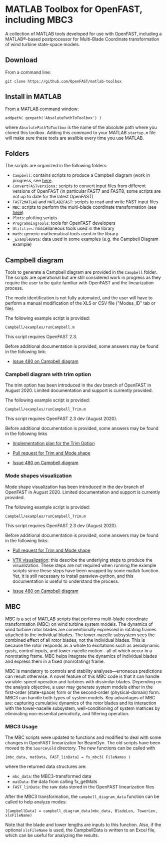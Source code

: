 # MATLAB Toolbox for OpenFAST, including MBC3
A collection of MATLAB tools developed for use with OpenFAST, including
a MATLAB®-based postprocessor for Multi-Blade Coordinate transformation of 
wind turbine state-space models.

## Download 
From a command line:
```
git clone https://github.com/OpenFAST/matlab-toolbox
```

## Install in MATLAB
From a MATLAB command window:

```
addpath( genpath('AbsolutePathToToolbox') )
```
where `AbsolutePathToToolbox` is the name of the absolute path where you cloned this toolbox. 
Adding this command to your MATLAB `startup.m` file will make sure these tools are avalible every time you
use MATLAB.


## Folders 

The scripts are organized in the following folders:
- `Campbell`: contains scripts to produce a Campbell diagram (work in progress, see [here](#campbell-diagram). 
- `ConvertFASTversions:` scripts to convert input files from different versions of OpenFAST (in particular FAST7 and FAST8, some scripts are not up to date for the latest OpenFAST)
- `FAST2MATLAB` and `MATLAB2FAST`: scripts to read and write FAST input files
- `MBC`: scripts to perform the multi-blade coordinate  transformation (see [here](#MBC))
- `Plots`: plotting scripts
- `ProgrammingTools`: tools for OpenFAST developers
- `Utilities`: miscellaneous tools used in the library
- `math`: generic mathematical tools used in the library
- `_ExampleData`: data used in some examples (e.g. the Campbell Diagram example)


## Campbell diagram

Tools to generate a Campbell diagram are provided in the `Campbell` folder. 
The scripts are operational but are still considered work in progress as they require the user to be quite familiar with OpenFAST and the linearization process. 

The mode identification is not fully automated, and the user will have to perform a manual modification of the XLS or CSV file ("Modes\_ID" tab or file).



The following example script is provided:
```
Campbell/examples/runCampbell.m
```
This script requires OpenFAST 2.3. 


Before additional documentation is provided, some answers may be found in the following link:

- [Issue 480 on Campbell diagram](https://github.com/OpenFAST/openfast/issues/480)



### Campbell diagram with trim option

The trim option has been introduced in the dev branch of OpenFAST in August 2020. Limited documentation and support is currently provided. 


The following example script is provided:
```
Campbell/examples/runCampbell_Trim.m
```
This script requires OpenFAST 2.3 dev (August 2020). 


Before additional documentation is provided, some answers may be found in the following links

- [Implementation plan for the Trim Option](https://github.com/ebranlard/temp-lin/blob/master/ForceSetPoint.pdf)

- [Pull request for Trim and Mode shape](https://github.com/OpenFAST/openfast/pull/373)

- [Issue 480 on Campbell diagram](https://github.com/OpenFAST/openfast/issues/480)





### Mode shapes visualization

Mode shape visualization has been introduced in the dev branch of OpenFAST in August 2020. Limited documentation and support is currently provided. 


The following example script is provided:
```
Campbell/examples/runCampbell_Trim.m
```
This script requires OpenFAST 2.3 dev (August 2020). 


Before additional documentation is provided, some answers may be found in the following links:

- [Pull request for Trim and Mode shape](https://github.com/OpenFAST/openfast/pull/373)

- [VTK visualization](https://github.com/OpenFAST/r-test/blob/dev/glue-codes/openfast/5MW_Land_ModeShapes/vtk-visualization.md): this describe the underlying steps to produce the visualization. These steps are not required when running the example scripts since these steps have been wrapped by some matlab function. Yet, it is still necessary to install paraview-python, and this documentation is useful to understand the process.

- [Issue 480 on Campbell diagram](https://github.com/OpenFAST/openfast/issues/480)





## MBC

MBC is a set of MATLAB scripts that performs multi-blade coordinate transformation (MBC) on wind turbine system models.
The dynamics of wind turbine rotor blades are conventionally expressed in rotating frames attached to the individual blades.
The tower-nacelle subsystem sees the combined effect of all rotor blades, not the individual blades. This is because the rotor
responds as a whole to excitations such as aerodynamic gusts, control inputs, and tower-nacelle motion—all of which occur in a
 nonrotating frame. MBC helps integrate the dynamics of individual blades and express them in a fixed (nonrotating) frame.

MBC is mandatory to controls and stability analyses—erroneous predictions can result otherwise. A novel feature of this MBC code
is that it can handle variable-speed operation and turbines with dissimilar blades. Depending on the analysis objective, a user
may generate system models either in the first-order (state-space) form or the second-order (physical-domain) form. MBC3 can
handle both types of system models. Key advantages of MBC are: capturing cumulative dynamics of the rotor blades and its interaction
with the tower-nacelle subsystem, well-conditioning of system matrices by eliminating non-essential periodicity, and filtering operation.

### MBC3 Usage
The MBC scripts were updated to functions and modified to deal with some changes in OpenFAST linearizaton for BeamDyn. The old scripts have been moved 
to the `Source\old` directory. The new functions can be called with
```
[mbc_data, matData, FAST_linData] = fx_mbc3( FileNames )
```
where the returned data structures are:
- `mbc_data`:  the MBC3-transformed data
- `matData`: the data from calling fx_getMats
- `FAST_linData`: the raw data stored in the OpenFAST linearization files

After the MBC3 transformation, the `campbell_diagram_data` function can be called to help analyze modes:
```
[CampbellData] = campbell_diagram_data(mbc_data, BladeLen, TowerLen, xlsFileName)
```

Note that the blade and tower lengths are inputs to this function. Also, if the optional `xlsFileName` is used, the CampbellData is written to an Excel 
file, which can be useful for analyzing the results.
